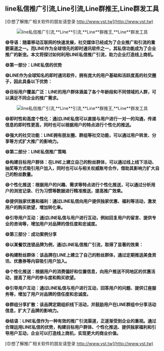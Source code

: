 ## **line私信推广引流,**Line**引流,**Line**群推王,**Line**群发工具**

[😍想了解推广相关软件的朋友请登录 http://www.vst.tw](http://www.vst.tw)

 <center><img src="https://vst.tw/MP4/tuiguang/png/6.png" alt="line私信推广引流,**Line**引流,**Line**群推王,**Line**群发工具"></center>

**😄导语：随着移动互联网的快速发展，社交媒体已经成为了企业推广和引流的重要渠道之一。而LINE作为全球领先的即时通讯软件之一，其私信功能成为了企业推广的新宠。本文将探讨如何利用LINE私信推广引流，助力企业打造线上商机。**

**😄第一部分：LINE私信的优势**

**😄LINE作为全球知名的即时通讯软件，拥有庞大的用户基础和活跃度高的社交圈子，因此具备以下优势：**

**😄目标用户覆盖广泛：LINE的用户群体涵盖了各个年龄段和不同领域的人群，可以满足不同企业的推广需求。**

 <center><img src="https://vst.tw/MP4/tuiguang/png/7.png" alt="line私信推广引流,**Line**引流,**Line**群推王,**Line**群发工具"></center>

**😄即时性和高度个性化：通过LINE私信可以直接与用户进行一对一的沟通，传递信息的即时性更高，同时也可以根据用户的特点进行个性化的推送。**

**😄强大的社交功能：LINE拥有朋友圈、群组等社交功能，可以通过用户转发、分享等方式扩大推广的影响力。**

**😄第二部分：LINE私信推广策略**

**😄构建目标用户群体：在LINE上建立自己的粉丝群体，可以通过线上线下活动、抽奖等方式吸引用户加入，同时也可以与相关权威账号合作，借助其影响力扩大自己的粉丝数量。**

**😄个性化推送：根据用户的兴趣、需求等特点进行个性化推送，可以通过分析用户的浏览记录、行为习惯等数据进行精准推送，提高推广效果。**

**😄提供独家优惠和福利：通过LINE私信向用户提供独家优惠、福利等活动，激发用户的购买欲望，增加转化率。**

**😄引导用户互动：通过LINE私信与用户进行互动，例如回复用户的留言、提供专业的咨询等，增加用户对品牌的信任度和忠诚度。**

**😄第三部分：成功案例分享**

**😄以某餐饮连锁品牌为例，通过LINE私信推广引流，取得了显著的效果：**

**😄构建粉丝群体：该品牌在LINE上建立了自己的粉丝群体，通过定期推送美食资讯、优惠券等内容吸引用户加入。**

**😄个性化推送：根据用户的消费偏好和位置信息，向用户推送不同地区的优惠活动，提高了用户的参与度和购买欲望。**

**😄引导用户互动：通过LINE私信与用户进行互动，回答用户的问题、提供订座服务等，增加了用户对品牌的信任度和忠诚度。**

**😄群组分享扩散：该品牌定期组织线下活动，并鼓励用户在LINE群组中分享活动信息，扩大了品牌的影响力。**

**😄结语：LINE私信作为一种有效的推广引流渠道，正逐渐受到企业的重视。通过合理运用LINE私信的优势，构建目标用户群体、个性化推送、提供独家福利和引导用户互动，企业可以打造线上商机，实现更大的商业价值。**

[😍想了解推广相关软件的朋友请登录 http://www.vst.tw](http://www.vst.tw)



